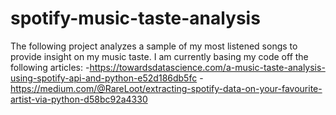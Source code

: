 # spotify-music-taste-analysis

The following project analyzes a sample of my most listened songs to provide
insight on my music taste. I am currently basing my code off the following
articles:
-https://towardsdatascience.com/a-music-taste-analysis-using-spotify-api-and-python-e52d186db5fc
-https://medium.com/@RareLoot/extracting-spotify-data-on-your-favourite-artist-via-python-d58bc92a4330
